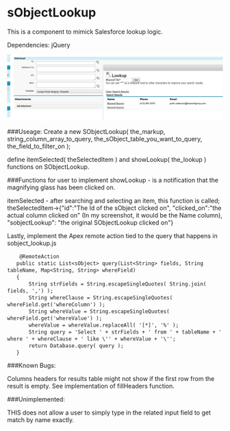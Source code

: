 # sObjectLookup
This is a component to mimick Salesforce lookup logic.

Dependencies: jQuery

![Alt text](/imageSample/sampleImage.jpg?raw=true "Screen Shot example")


###Useage:
Create a new SObjectLookup( the_markup, string_column_array_to_query, the_sObject_table_you_want_to_query, the_field_to_filter_on );

define itemSelected( theSelectedItem ) and showLookup( the_lookup ) functions on SObjectLookup.

###Functions for user to implement
 showLookup - is a notification that the magnifying glass has been clicked on.
 
 
 itemSelected - after searching and selecting an item, this function is called; theSelectedItem->{"id":"The Id of the sObject clicked on", "clicked_on":"the actual column clicked on" (In my screenshot, it would be the Name column), "sobjectLookup": "the original SObjectLookup clicked on"}
 
 Lastly, implement the Apex remote action tied to the query that happens in sobject_lookup.js
 ```
     @RemoteAction
    public static List<sObject> query(List<String> fields, String tableName, Map<String, String> whereField)
    {
        String strFields = String.escapeSingleQuotes( String.join( fields, ',') );
        String whereClause = String.escapeSingleQuotes( whereField.get('whereColumn') );
        String whereValue = String.escapeSingleQuotes( whereField.get('whereValue') );  
        whereValue = whereValue.replaceAll( '[*]', '%' );
        String query = 'Select ' + strFields + ' from ' + tableName + ' where ' + whereClause + ' like \'' + whereValue + '\'';
        return Database.query( query );
    }
```


###Known Bugs:

Columns headers for results table might not show if the first row from the result is empty.
  See implementation of fillHeaders function.

###Unimplemented:

  THIS does not allow a user to simply type in the related input field to get match by name exactly.
